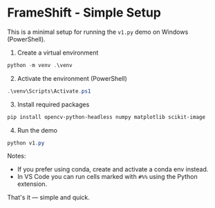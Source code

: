 # FrameShift - Simple Setup

This is a minimal setup for running the `v1.py` demo on Windows (PowerShell).

1. Create a virtual environment

```powershell
python -m venv .\venv
```

2. Activate the environment (PowerShell)

```powershell
.\venv\Scripts\Activate.ps1
```

3. Install required packages

```powershell
pip install opencv-python-headless numpy matplotlib scikit-image
```

4. Run the demo

```powershell
python v1.py
```

Notes:
- If you prefer using conda, create and activate a conda env instead.
- In VS Code you can run cells marked with `#%%` using the Python extension.

That's it — simple and quick.
